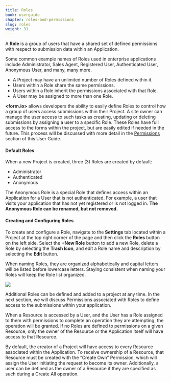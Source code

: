 ```yaml
---
title: Roles
book: userguide
chapter: roles-and-permissions
slug: roles
weight: 31
---
```

A **Role** is a group of users that have a shared set of defined permissions with respect to submission data within an Application.

Some common example names of Roles used in enterprise applications include Administrator, Sales Agent, Registered User, Authenticated User, Anonymous User, and many, many more.

 - A Project may have an unlimited number of Roles defined within it.
 - Users within a Role share the same permissions.
 - Users within a Role inherit the permissions associated with that Role.
 - A User may be assigned to more than one Role.

**&lt;<span class="text-primary">form</span>.<span class="text-secondary">io</span>&gt;** allows developers the ability to easily define Roles to control how a group of users access submissions within their Project. A site owner can manage the user access to such tasks as creating, updating or deleting submissions by assigning a user to a specific Role. These Roles have full access to the forms within the project, but are easily edited if needed in the future. This process will be discussed with more detail in the [Permissions](http://help.form.io/userguide/#permissions) section of this User Guide.

#### Default Roles

When a new Project is created, three (3) Roles are created by default:

 - Administrator
 - Authenticated
 - Anonymous

The Anonymous Role is a special Role that defines access within an Application for a User that is not authenticated. For example, a user that visits your application that has not yet registered or is not logged in. **The Anonymous Role can be renamed, but not removed.**

#### Creating and Configuring Roles

To create and configure a Role, navigate to the **Settings** tab located within a Project at the top right corner of the page and then click the **Roles** button on the left side. Select the **+New Role** button to add a new Role, delete a Role by selecting the **Trash Icon**, and edit a Role name and description by selecting the **Edit** button.

<p class="note">When naming Roles, they are organized alphabetically and capital letters will be listed before lowercase letters. Staying consistent when naming your Roles will keep the Role list organized.</p>

![](https://cloud.githubusercontent.com/assets/13321142/9473021/2e75b59c-4b1e-11e5-8d89-201e63c562a2.png)

Additional Roles can be defined and added to a project at any time. In the next section, we will discuss Permissions associated with Roles to define access to the submissions within your application.

<div class="note" markdown="1">
When a Resource is accessed by a User, and the User has a Role assigned to them with permissions to complete an operation they are attempting, the operation will be granted. If no Roles are defined to permissions on a given Resource, only the owner of the Resource or the Application itself will have access to that Resource.

By default, the creator of a Project will have access to every Resource associated within the Application. To receive ownership of a Resource, that Resource must be created with the “Create Own” Permission, which will assign the User initiating the request to become its owner. Additionally, a user can be defined as the owner of a Resource if they are specified as such during a Create All operation.
</div>

